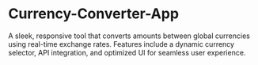 # Currency-Converter-App
A sleek, responsive tool that converts amounts between global currencies using real-time exchange rates. Features include a dynamic currency selector, API integration, and optimized UI for seamless user experience.

